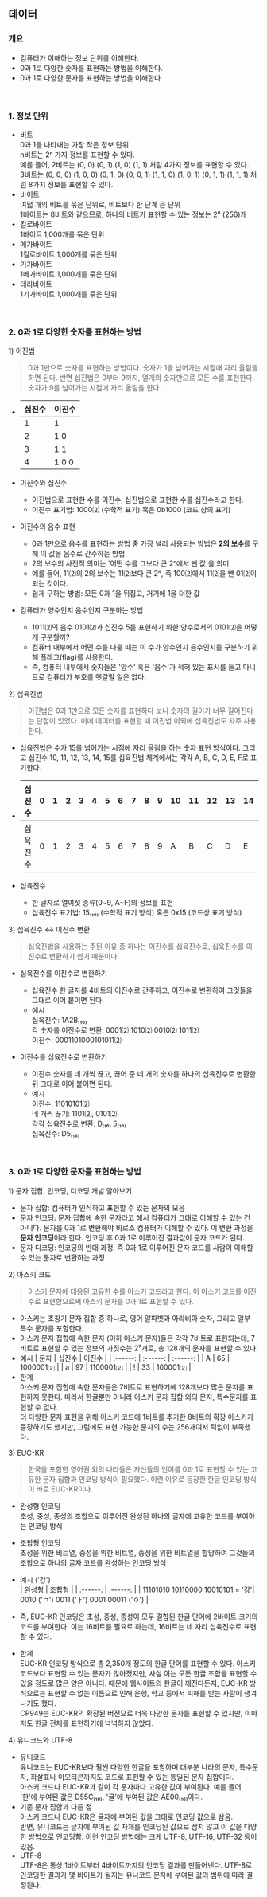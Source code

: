 ## 데이터

### 개요

- 컴퓨터가 이해하는 정보 단위를 이해한다.
- 0과 1로 다양한 숫자를 표현하는 방법을 이해한다.
- 0과 1로 다양한 문자를 표현하는 방법을 이해한다.

<br>

### 1. 정보 단위

- 비트  
  0과 1을 나타내는 가장 작은 정보 단위  
  n비트는 2ⁿ 가지 정보를 표현할 수 있다.  
  예를 들어, 2비트는 (0, 0) (0, 1) (1, 0) (1, 1) 처럼 4가지 정보를 표현할 수 있다.  
  3비트는 (0, 0, 0) (1, 0, 0) (0, 1, 0) (0, 0, 1) (1, 1, 0) (1, 0, 1) (0, 1, 1) (1, 1, 1) 처럼 8가지 정보를 표현할 수 있다.
- 바이트  
  여덟 개의 비트를 묶은 단위로, 비트보다 한 단계 큰 단위  
  1바이트는 8비트와 같으므로, 하나의 비트가 표현할 수 있는 정보는 2⁸ (256)개
- 킬로바이트  
  1바이트 1,000개를 묶은 단위
- 메가바이트  
  1킬로바이트 1,000개를 묶은 단위
- 기가바이트  
  1메가바이트 1,000개를 묶은 단위
- 테라바이트  
  1기가바이트 1,000개를 묶은 단위

<br>

### 2. 0과 1로 다양한 숫자를 표현하는 방법

1\) 이진법

> 0과 1만으로 숫자를 표현하는 방법이다. 숫자가 1을 넘어가는 시점애 자리 올림을 하면 된다. 반면 십진법은 0부터 9까지, 열개의 숫자만으로 모든 수를 표현한다. 숫자가 9를 넘어가는 시점에 자리 올림을 한다.

- | 십진수 | 이진수 |
  | ------ | ------ |
  | 1      | 1      |
  | 2      | 1 0    |
  | 3      | 1 1    |
  | 4      | 1 0 0  |

- 이진수와 십진수

  - 이진법으로 표현한 수를 이진수, 십진법으로 표현한 수를 십진수라고 한다.
  - 이진수 표기법: 1000⑵ (수학적 표기) 혹은 0b1000 (코드 상의 표기)

- 이진수의 음수 표현

  - 0과 1만으로 음수를 표현하는 방법 중 가장 널리 사용되는 방법은 **2의 보수**를 구해 이 값을 음수로 간주하는 방법
  - 2의 보수의 사전적 의미는 '어떤 수를 그보다 큰 2ⁿ에서 뺀 값'을 의미
  - 예를 들어, 11⑵의 2의 보수는 11⑵보다 큰 2ⁿ, 즉 100⑵에서 11⑵을 뺀 01⑵이 되는 것이다.
  - 쉽게 구하는 방법: 모든 0과 1을 뒤집고, 거기에 1을 더한 값

- 컴퓨터가 양수인지 음수인지 구분하는 방법
  - 1011⑵의 음수 0101⑵과 십진수 5를 표현하기 위한 양수로서의 0101⑵을 어떻게 구분할까?
  - 컴퓨터 내부에서 어떤 수를 다룰 때는 이 수가 양수인지 음수인지를 구분하기 위해 플래그(flag)를 사용한다.
  - 즉, 컴퓨터 내부에서 숫자들은 '양수' 혹은 '음수'가 적혀 있는 표시를 들고 다니므로 컴퓨터가 부호를 헷갈릴 일은 없다.

2\) 십육진법

> 이진법은 0과 1만으로 모든 숫자를 표현하다 보니 숫자의 길이가 너무 길어진다는 단점이 있었다. 이에 데이터를 표현할 때 이진법 이외에 십육진법도 자주 사용한다.

- 십육진법은 수가 15를 넘어가는 시점에 자리 올림을 하는 숫자 표현 방식이다. 그리고 십진수 10, 11, 12, 13, 14, 15를 십육진법 체계에서는 각각 A, B, C, D, E, F로 표기한다.

- | 십진수   | 0   | 1   | 2   | 3   | 4   | 5   | 6   | 7   | 8   | 9   | 10  | 11  | 12  | 13  | 14  | 15  | 16  | 17  | ... |
  | -------- | --- | --- | --- | --- | --- | --- | --- | --- | --- | --- | --- | --- | --- | --- | --- | --- | --- | --- | --- |
  | 십육진수 | 0   | 1   | 2   | 3   | 4   | 5   | 6   | 7   | 8   | 9   | A   | B   | C   | D   | E   | F   | 10  | 11  | ... |

- 십육진수
  - 한 글자로 열여섯 종류(0~9, A~F)의 정보를 표현
  - 십육진수 표기법: 15₍₁₆₎ (수학적 표기 방식) 혹은 0x15 (코드상 표기 방식)

3\) 십육진수 ↔ 이진수 변환

> 십육진법을 사용하는 주된 이유 중 하나는 이진수를 십육진수로, 십육진수를 이진수로 변환하기 쉽기 때문이다.

- 십육진수를 이진수로 변환하기

  - 십육진수 한 글자를 4비트의 이진수로 간주하고, 이진수로 변환하여 그것들을 그대로 이어 붙이면 된다.
  - 예시  
    십육진수: 1A2B₍₁₆₎  
    각 숫자를 이진수로 변환: 0001⑵ 1010⑵ 0010⑵ 1011⑵  
    이진수: 0001101000101011⑵

- 이진수를 십육진수로 변환하기
  - 이진수 숫자를 네 개씩 끊고, 끊어 준 네 개의 숫자를 하나의 십육진수로 변환한 뒤 그대로 이어 붙이면 된다.
  - 예시  
    이진수: 11010101⑵  
    네 개씩 끊기: 1101⑵, 0101⑵  
    각각 십육진수로 변환: D₍₁₆₎ 5₍₁₆₎  
    십육진수: D5₍₁₆₎

<br>

### 3. 0과 1로 다양한 문자를 표현하는 방법

1\) 문자 집합, 인코딩, 디코딩 개념 알아보기

- 문자 집합: 컴퓨터가 인식하고 표현할 수 있는 문자의 모음
- 문자 인코딩: 문자 집합에 속한 문자라고 해서 컴퓨터가 그대로 이해할 수 있는 건 아니다. 문자를 0과 1로 변환해야 비로소 컴퓨터가 이해할 수 있다. 이 변환 과정을 **문자 인코딩**이라 한다. 인코딩 후 0과 1로 이루어진 결과값이 문자 코드가 된다.
- 문자 디코딩: 인코딩의 반대 과정, 즉 0과 1로 이루어진 문자 코드를 사람이 이해할 수 있는 문자로 변환하는 과정

2\) 아스키 코드

> 아스키 문자에 대응된 고유한 수를 아스키 코드라고 한다. 이 아스키 코드를 이진수로 표현함으로써 아스키 문자를 0과 1로 표현할 수 있다.

- 아스키는 초창기 문자 집합 중 하나로, 영어 알파벳과 아라비아 숫자, 그리고 일부 특수 문자를 포함한다.
- 아스키 문자 집합에 속한 문자 (이하 아스키 문자)들은 각각 7비트로 표현되는데, 7비트로 표현할 수 있는 정보의 가짓수는 2⁷개로, 총 128개의 문자를 표현할 수 있다.
- 예시
  | 문자 | 십진수 | 이진수 |
  | :------: | :------: | :------: |
  | A | 65 | 1000001⑵ |
  | a | 97 | 1100001⑵ |
  | ! | 33 | 100001⑵ |
- 한계  
  아스키 문자 집합에 속한 문자들은 7비트로 표현하기에 128개보다 많은 문자를 표현하지 못한다. 따라서 한글뿐만 아니라 아스키 문자 집합 외의 문자, 특수문자를 표현할 수 없다.  
  더 다양한 문자 표현을 위해 아스키 코드에 1비트를 추가한 8비트의 확장 아스키가 등장하기도 했지만, 그럼에도 표현 가능한 문자의 수는 256개여서 턱없이 부족했다.

3\) EUC-KR

> 한국을 포함한 영어권 외의 나라들은 자신들의 언어를 0과 1로 표현할 수 있는 고유한 문자 집합과 인코딩 방식이 필요했다. 이런 이유로 등장한 한글 인코딩 방식이 바로 EUC-KR이다.

- 완성형 인코딩  
  초성, 중성, 종성의 조합으로 이루어진 완성된 하나의 글자에 고유한 코드를 부여하는 인코딩 방식
- 조합형 인코딩  
  초성을 위한 비트열, 중성을 위한 비트열, 종성을 위한 비트열을 할당하여 그것들의 조합으로 하나의 글자 코드를 완성하는 인코딩 방식
- 예시 ('강')  
  | 완성형 | 조합형 |
  | :------: | :------: |
  | 11101010 10110000 10010101 = '강'| 0010 ('ㄱ') 0011 ('ㅏ') 0001 00011 ('ㅇ') |

- 즉, EUC-KR 인코딩은 초성, 중성, 종성이 모두 결합된 한글 단어에 2바이트 크기의 코드를 부여한다. 이는 16비트를 필요로 하는데, 16비트는 네 자리 십육진수로 표현할 수 있다.
- 한계  
  EUC-KR 인코딩 방식으로 총 2,350개 정도의 한글 단어를 표현할 수 있다. 아스키 코드보다 표현할 수 있는 문자가 많아졌지만, 사실 이는 모든 한글 조합을 표현할 수 있을 정도로 많은 양은 아니다. 때문에 웹사이트의 한글이 깨진다든지, EUC-KR 방식으로는 표현할 수 없는 이름으로 인해 은행, 학교 등에서 피해를 받는 사람이 생겨나기도 했다.  
  CP949는 EUC-KR의 확장된 버전으로 더욱 다양한 문자를 표현할 수 있지만, 이마저도 한글 전체를 표현하기에 넉넉하지 않았다.

4\) 유니코드와 UTF-8

- 유니코드  
  유니코드는 EUC-KR보다 훨씬 다양한 한글을 포함하며 대부분 나라의 문자, 특수문자, 화살표나 이모티콘까지도 코드로 표현할 수 있는 통일된 문자 집합이다.  
  아스키 코드나 EUC-KR과 같이 각 문자마다 고유한 값이 부여된다. 예를 들어 '한'에 부여된 값은 D55C₍₁₆₎, '글'에 부여된 값은 AE00₍₁₆₎이다.
- 기존 문자 집합과 다른 점  
  아스키 코드나 EUC-KR은 글자에 부여된 값을 그대로 인코딩 값으로 삼음.  
  반면, 유니코드는 글자에 부여된 값 자체를 인코딩된 값으로 삼지 않고 이 값을 다양한 방법으로 인코딩함. 이런 인코딩 방법에는 크게 UTF-8, UTF-16, UTF-32 등이 있음.
- UTF-8  
  UTF-8은 통상 1바이트부터 4바이트까지의 인코딩 결과를 만들어낸다. UTF-8로 인코딩한 결과가 몇 바이트가 될지는 유니코드 문자에 부여된 값의 범위에 따라 결정된다.
